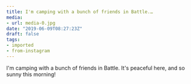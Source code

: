 ```yaml
---
title: I'm camping with a bunch of friends in Battle.…
media:
- url: media-0.jpg
date: "2019-06-09T08:27:23Z"
draft: false
tags:
- imported
- from-instagram
---
```

I'm camping with a bunch of friends in Battle. It's peaceful here, and so sunny this morning\!
